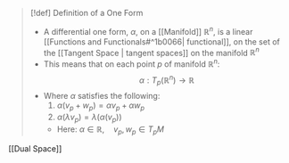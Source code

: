 >[!def] Definition of a One Form
>- A differential one form, $\alpha$, on a [[Manifold]] $\mathbb{R}^n$, is a linear [[Functions and Functionals#^1b0066| functional]], on the set of the [[Tangent Space | tangent spaces]] on the manifold $\mathbb{R}^n$
>- This means that on each point $p$ of manifold $\mathbb{R}^n$:
>$$\alpha : T_p(\mathbb{R}^n) \to \mathbb{R}$$
>- Where $\alpha$ satisfies the following:
>	1. $\alpha (v_p  + w_p) = \alpha v_p + \alpha w_p$
>	2. $\alpha(\lambda v_p) = \lambda(\alpha(v_p))$
>	- Here: $\alpha \in \mathbb{R}, \quad v_p, w_p \in T_pM$

[[Dual Space]]